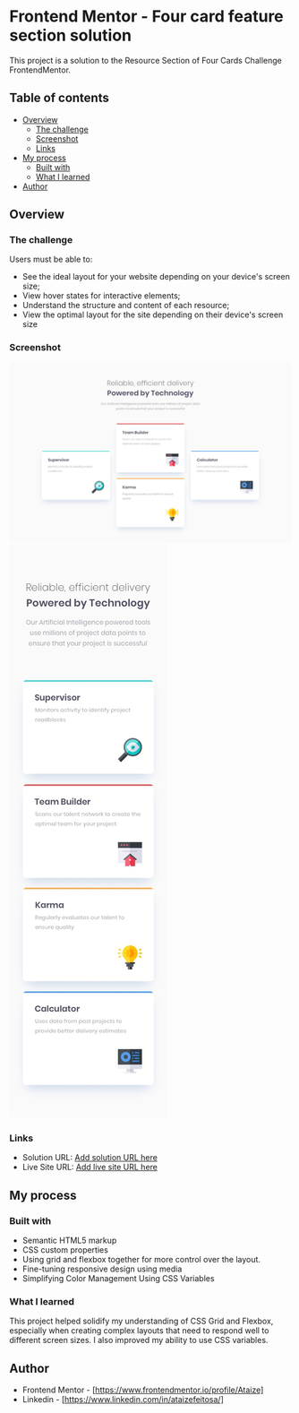 # Frontend Mentor - Four card feature section solution

This project is a solution to the Resource Section of Four Cards Challenge FrontendMentor.

## Table of contents

- [Overview](#overview)
  - [The challenge](#the-challenge)
  - [Screenshot](#screenshot)
  - [Links](#links)
- [My process](#my-process)
  - [Built with](#built-with)
  - [What I learned](#what-i-learned)
- [Author](#author)


## Overview

### The challenge

Users must be able to:

- See the ideal layout for your website depending on your device's screen size;
- View hover states for interactive elements;
- Understand the structure and content of each resource;
- View the optimal layout for the site depending on their device's screen size

### Screenshot

![](./design/desktop-design.jpg)
![](./design/mobile-design.jpg)


### Links

- Solution URL: [Add solution URL here](https://your-solution-url.com)
- Live Site URL: [Add live site URL here](https://your-live-site-url.com)

## My process

### Built with

- Semantic HTML5 markup
- CSS custom properties
- Using grid and flexbox together for more control over the layout.
- Fine-tuning responsive design using media
- Simplifying Color Management Using CSS Variables

### What I learned

This project helped solidify my understanding of CSS Grid and Flexbox, especially when creating complex layouts that need to respond well to different screen sizes. I also improved my ability to use CSS variables.


## Author

- Frontend Mentor - [https://www.frontendmentor.io/profile/Ataize]
- Linkedin - [https://www.linkedin.com/in/ataizefeitosa/]


